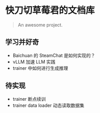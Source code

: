 # 快刀切草莓君的文档库

> An awesome project.





## 学习并好奇

- Baichuan 的 SteamChat 是如何实现的？
- vLLM 加速 LLM 实践
- trainer 中如何进行生成推理



## 待实现

- trainer 断点续训
- trainer data loader 动态读取数据集
